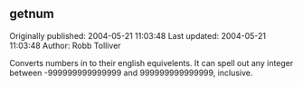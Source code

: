 ## getnum 
Originally published: 2004-05-21 11:03:48 
Last updated: 2004-05-21 11:03:48 
Author: Robb Tolliver 
 
Converts numbers in to their english equivelents. It can spell out any integer between -999999999999999 and 999999999999999, inclusive.